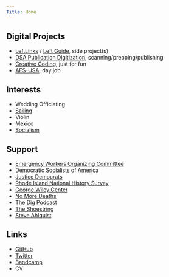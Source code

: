 ```yaml
---
Title: Home
---
```


## Digital Projects

* [LeftLinks](/left-links) / [Left Guide](left-guide), side project(s)
* [DSA Publication Digitization](https://democraticleft.dsausa.org/issues), scanning/prepping/publishing
* [Creative Coding](/creative-coding), just for fun
* [AFS-USA](https://www.afsusa.org), day job

## Interests

* Wedding Officiating
* [Sailing](/sailing)
* Violin
* Mexico
* [Socialism](/socialism-notes)

## Support

* [Emergency Workers Organizing Committee](https://workerorganizing.org/)
* [Democratic Socialists of America](https://dsausa.org)
* [Justice Democrats](https://justicedemocrats.com/)
* [Rhode Island National History Survey](https://rinhs.org/)
* [George Wiley Center](https://www.georgewileycenter.org)
* [No More Deaths](https://nomoredeaths.org/en/)
* [The Dig Podcast](https://thedigradio.com/)
* [The Shoestring](https://theshoestring.org/)
* [Steve Ahlquist](https://substack.com/@steveahlquist)

## Links

* [GitHub](https://github.com/willielaredo)
* [Twitter](https://www.twitter.com/willielaredo)
* [Bandcamp](https://chileallam.bandcamp.com/)
* CV